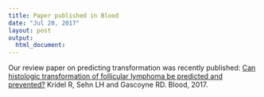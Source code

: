 ```yaml
---
title: Paper published in Blood
date: "Jul 20, 2017"
layout: post
output:
  html_document:
---
```


Our review paper on predicting transformation was recently published: [Can histologic transformation of follicular lymphoma be predicted and prevented?](http://www.bloodjournal.org/content/130/3/258) Kridel R, Sehn LH and Gascoyne RD. Blood, 2017. 
